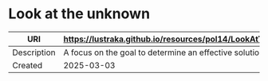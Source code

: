 # Look at the unknown

URI|https://lustraka.github.io/resources/pol14/LookAtTheUnknown
-|-
Description|A focus on the goal to determine an effective solution path.
Created|2025-03-03

